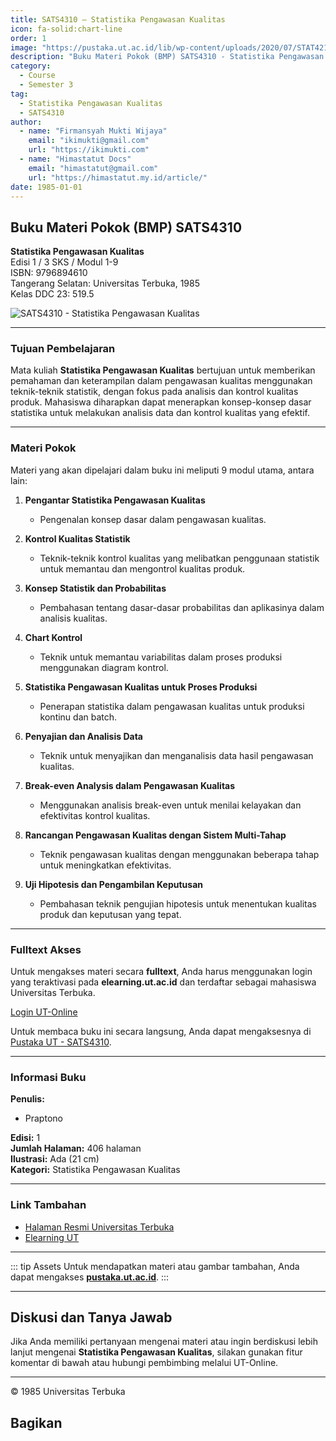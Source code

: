 ```yaml
--- 
title: SATS4310 – Statistika Pengawasan Kualitas
icon: fa-solid:chart-line
order: 1
image: "https://pustaka.ut.ac.id/lib/wp-content/uploads/2020/07/STAT4215-1410x2000.jpg"
description: "Buku Materi Pokok (BMP) SATS4310 - Statistika Pengawasan Kualitas"
category:
  - Course
  - Semester 3
tag:
  - Statistika Pengawasan Kualitas
  - SATS4310
author:
  - name: "Firmansyah Mukti Wijaya"
    email: "ikimukti@gmail.com"
    url: "https://ikimukti.com"
  - name: "Himastatut Docs"
    email: "himastatut@gmail.com"
    url: "https://himastatut.my.id/article/"
date: 1985-01-01
--- 
```


## Buku Materi Pokok (BMP) SATS4310

**Statistika Pengawasan Kualitas**  
Edisi 1 / 3 SKS / Modul 1-9  
ISBN: 9796894610  
Tangerang Selatan: Universitas Terbuka, 1985  
Kelas DDC 23: 519.5  

![SATS4310 - Statistika Pengawasan Kualitas](https://pustaka.ut.ac.id/lib/wp-content/uploads/2020/07/STAT4215-1410x2000.jpg)

--- 

### Tujuan Pembelajaran

Mata kuliah **Statistika Pengawasan Kualitas** bertujuan untuk memberikan pemahaman dan keterampilan dalam pengawasan kualitas menggunakan teknik-teknik statistik, dengan fokus pada analisis dan kontrol kualitas produk. Mahasiswa diharapkan dapat menerapkan konsep-konsep dasar statistika untuk melakukan analisis data dan kontrol kualitas yang efektif.

--- 

### Materi Pokok

Materi yang akan dipelajari dalam buku ini meliputi 9 modul utama, antara lain:

1. **Pengantar Statistika Pengawasan Kualitas**
   - Pengenalan konsep dasar dalam pengawasan kualitas.
   
2. **Kontrol Kualitas Statistik**
   - Teknik-teknik kontrol kualitas yang melibatkan penggunaan statistik untuk memantau dan mengontrol kualitas produk.
   
3. **Konsep Statistik dan Probabilitas**
   - Pembahasan tentang dasar-dasar probabilitas dan aplikasinya dalam analisis kualitas.
   
4. **Chart Kontrol**
   - Teknik untuk memantau variabilitas dalam proses produksi menggunakan diagram kontrol.
   
5. **Statistika Pengawasan Kualitas untuk Proses Produksi**
   - Penerapan statistika dalam pengawasan kualitas untuk produksi kontinu dan batch.
   
6. **Penyajian dan Analisis Data**
   - Teknik untuk menyajikan dan menganalisis data hasil pengawasan kualitas.
   
7. **Break-even Analysis dalam Pengawasan Kualitas**
   - Menggunakan analisis break-even untuk menilai kelayakan dan efektivitas kontrol kualitas.
   
8. **Rancangan Pengawasan Kualitas dengan Sistem Multi-Tahap**
   - Teknik pengawasan kualitas dengan menggunakan beberapa tahap untuk meningkatkan efektivitas.
   
9. **Uji Hipotesis dan Pengambilan Keputusan**
   - Pembahasan teknik pengujian hipotesis untuk menentukan kualitas produk dan keputusan yang tepat.

--- 

### Fulltext Akses

Untuk mengakses materi secara **fulltext**, Anda harus menggunakan login yang teraktivasi pada **elearning.ut.ac.id** dan terdaftar sebagai mahasiswa Universitas Terbuka.

[Login UT-Online](http://elearning.ut.ac.id)

Untuk membaca buku ini secara langsung, Anda dapat mengaksesnya di [Pustaka UT - SATS4310](https://pustaka.ut.ac.id/lib/sats4215-pengumpulan-dan-penyajian-data/).

--- 

### Informasi Buku

**Penulis:**  
- Praptono  

**Edisi:** 1  
**Jumlah Halaman:** 406 halaman  
**Ilustrasi:** Ada (21 cm)  
**Kategori:** Statistika Pengawasan Kualitas  

--- 

### Link Tambahan

- [Halaman Resmi Universitas Terbuka](https://www.ut.ac.id)
- [Elearning UT](http://elearning.ut.ac.id)

--- 

::: tip Assets
Untuk mendapatkan materi atau gambar tambahan, Anda dapat mengakses **[pustaka.ut.ac.id](https://pustaka.ut.ac.id)**.
:::

--- 

## Diskusi dan Tanya Jawab

Jika Anda memiliki pertanyaan mengenai materi atau ingin berdiskusi lebih lanjut mengenai **Statistika Pengawasan Kualitas**, silakan gunakan fitur komentar di bawah atau hubungi pembimbing melalui UT-Online.

--- 

<footer>
  <p>© 1985 Universitas Terbuka</p>
</footer>


## Bagikan
<Share colorful />
<GitContributors />
<GitChangelog />